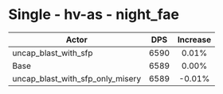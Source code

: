 # Single - hv-as - night_fae
| Actor | DPS | Increase |
|---|:---:|:---:|
|uncap_blast_with_sfp|6590|0.01%|
|Base|6589|0.00%|
|uncap_blast_with_sfp_only_misery|6589|-0.01%|
